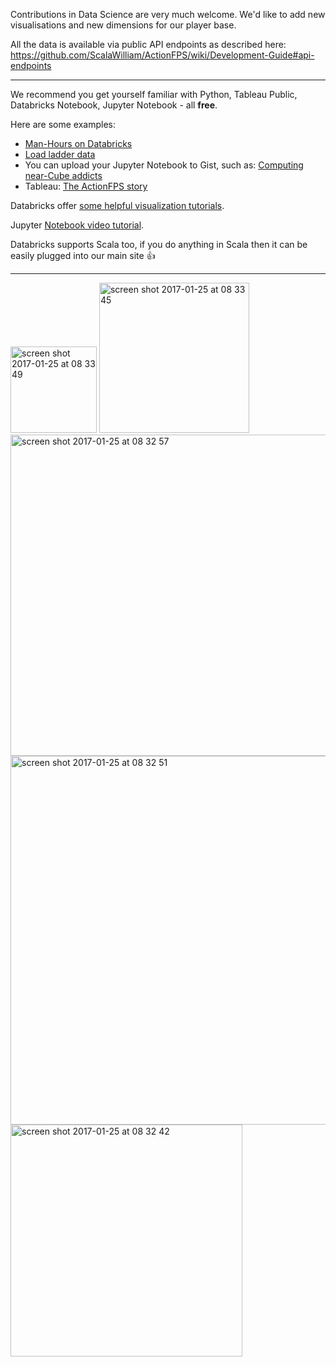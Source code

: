 Contributions in Data Science are very much welcome. We'd like to add new visualisations and new dimensions for our player base.

All the data is available via public API endpoints as described here:
https://github.com/ScalaWilliam/ActionFPS/wiki/Development-Guide#api-endpoints

---

We recommend you get yourself familiar with Python, Tableau Public, Databricks Notebook, Jupyter Notebook - all **free**.

Here are some examples:
* <a href="https://databricks-prod-cloudfront.cloud.databricks.com/public/4027ec902e239c93eaaa8714f173bcfc/295516651986009/2060884961880513/7839142758348442/latest.html">Man-Hours on Databricks</a>
* <a href="https://databricks-prod-cloudfront.cloud.databricks.com/public/4027ec902e239c93eaaa8714f173bcfc/295516651986009/2060884961880483/7839142758348442/latest.html">Load ladder data</a>
* You can upload your Jupyter Notebook to Gist, such as: <a href="https://gist.github.com/ScalaWilliam/4f38055d1d96589c7a7c7a4538d96e7d">Computing near-Cube addicts</a>
* Tableau: <a href="http://public.tableau.com/views/TheActionFPSStory/TheStory?:embed=yes&:display_count=no&:showVizHome=no">The ActionFPS story</a>


Databricks offer <a href="https://docs.databricks.com/user-guide/visualizations/charts-and-graphs-python.html">some helpful visualization tutorials</a>.

Jupyter <a href="https://www.youtube.com/watch?v=HW29067qVWk">Notebook video tutorial</a>.

Databricks supports Scala too, if you do anything in Scala then it can be easily plugged into our main site 👍 

---

<img width="138" alt="screen shot 2017-01-25 at 08 33 49" src="https://cloud.githubusercontent.com/assets/2464813/22273038/114e5678-e2d9-11e6-8a7a-f1e3ae96ab49.png">
<img width="240" alt="screen shot 2017-01-25 at 08 33 45" src="https://cloud.githubusercontent.com/assets/2464813/22273039/115250f2-e2d9-11e6-833e-fe6b42f6f870.png">
<img width="514" alt="screen shot 2017-01-25 at 08 32 57" src="https://cloud.githubusercontent.com/assets/2464813/22273040/117c52bc-e2d9-11e6-9696-d8470ee084d2.png">
<img width="590" alt="screen shot 2017-01-25 at 08 32 51" src="https://cloud.githubusercontent.com/assets/2464813/22273041/11814c04-e2d9-11e6-8c3d-10d11032bcbe.png">
<img width="371" alt="screen shot 2017-01-25 at 08 32 42" src="https://cloud.githubusercontent.com/assets/2464813/22273042/119ae6dc-e2d9-11e6-91d5-3bf7b93b6c84.png">

